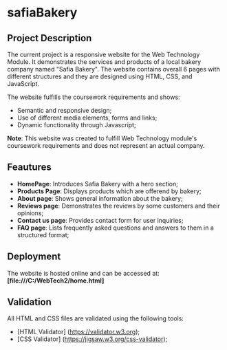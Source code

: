 # safiaBakery

## Project Description
The current project is a responsive website for the Web Technology Module. It demonstrates the services and products of a local bakery company named "Safia Bakery". The website contains overall 6 pages with different structures and they are designed using HTML, CSS, and JavaScript.

The website fulfills the coursework requirements and shows:
- Semantic and responsive design;
- Use of different media elements, forms and links;
- Dynamic functionality through Javascript;

**Note**: This website was created to fulfill Web Technology module's coursework requirements and does not represent an actual company.

## Feautures
- **HomePage**: Introduces Safia Bakery with a hero section;
- **Products Page**: Displays products which are offerend by bakery;
- **About page**: Shows general information about the bakery;
- **Reviews page**: Demonstrates the reviews by some customers and their opinions;
- **Contact us page**: Provides contact form for user inquiries;
- **FAQ page**: Lists frequently asked questions and answers to them in a structured format;

## Deployment
The website is hosted online and can be accessed at: **[file:///C:/WebTech2/home.html]**

## Validation
All HTML and CSS files are validated using the following tools:
- [HTML Validator] (https://validator.w3.org);
- [CSS Validator] (https://jigsaw.w3.org/css-validator);